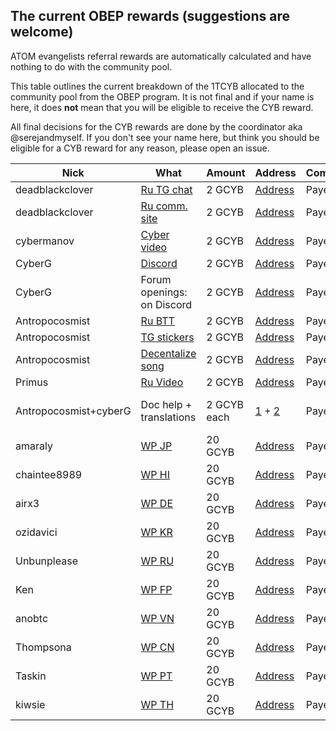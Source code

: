 ## The current OBEP rewards (suggestions are welcome)

ATOM evangelists referral rewards are automatically calculated and have nothing to do with the community pool. 

This table outlines the current breakdown of the 1TCYB allocated to the community pool from the OBEP program. It is not final and if your name is here, it does **not** mean that you will be eligible to receive the CYB reward.

All final decisions for the CYB rewards are done by the coordinator aka @serejandmyself. If you don't see your name here, but think you
should be eligible for a CYB reward for any reason, please open an issue. 

| Nick | What | Amount | Address | Comment | TX |  
|-----|-------|------|----------|------|--------|
| deadblackclover | [Ru TG chat](t.me/@cyber_russian_community) | 2 GCYB | [Address](https://cyber.page/network/euler/contract/cyber1pjvkddp4fmx8ym5j7s7su8kn3zuqj255f2369q) | Payed | [TX](https://cyber.page/network/euler/tx/07471AFE50ECA15C687A964C131D3BC307C8EBAB6A6325A2C836721FA65CC634) |
| deadblackclover | [Ru comm. site](https://cyber.cipherdogs.net/) | 2 GCYB | [Address](https://cyber.page/network/euler/contract/cyber1pjvkddp4fmx8ym5j7s7su8kn3zuqj255f2369q) | Payed | [TX](https://cyber.page/network/euler/tx/CF66E154C53F66E1A9782C43B1839C7B5E01B7BE8CA395E016900ECE2C2D4386) |
| cybermanov | [Cyber video](https://www.youtube.com/watch?v=mTrGJRM6IME) | 2 GCYB | [Address](https://cyber.page/network/euler/contract/cyber1ssu4wqtzvvmwcukcv7l8zxny647mdx03ahc0f0) | Payed | [TX](https://cyber.page/network/euler/tx/3828E02910C1A9B89A10441C1E34360CE0ED927848F03A6B64488197207B401C) |
| CyberG | [Discord](https://discord.gg/U5B2Vk) | 2 GCYB | [Address](https://cyber.page/network/euler/contract/cyber1a4mzr2y2g0cc9f0uhyeh3ftmsfxzqwxffcckf9) | Payed | [TX](https://cyber.page/network/euler/tx/623A0776BF7EBF8214CB8CB87EF7637FA5D316227FC4833094F38FBFC7D95F09) |
| CyberG | Forum openings: on Discord | 2 GCYB | [Address](https://cyber.page/network/euler/contract/cyber1a4mzr2y2g0cc9f0uhyeh3ftmsfxzqwxffcckf9) | Payed | [TX](https://cyber.page/network/euler/tx/CDDFA1CD4E9A3A21DAF71CEF4D9922694F3475E4876B013918802B3CCBC3072D) |
| Antropocosmist | [Ru BTT](https://bitcointalk.org/index.php?topic=5246903) | 2 GCYB | [Address](https://cyber.page/network/euler/contract/cyber1mlqakhlxplhlezk80lph99wcy377j9dkwc42l4) | Payed | [TX](https://cyber.page/network/euler/tx/478920A53158AC4519AEBA0C6410937E7948A3606C128BAF8785AC43DC8A340A) |
| Antropocosmist | [TG stickers](https://t.me/addstickers/fuckgoogle) | 2 GCYB | [Address](https://cyber.page/network/euler/contract/cyber10zjnfvcz5s5sjtvulnhtxukygnjxx8tnspw9su) | Payed | [TX](https://cyber.page/network/euler/tx/478920A53158AC4519AEBA0C6410937E7948A3606C128BAF8785AC43DC8A340A) |
| Antropocosmist | [Decentalize song](https://cyber.page/search/%D0%B4%D0%B5%D1%86%D0%B5%D0%BD%D1%82%D1%80%D0%B0%D0%BB%D0%B8%D0%B7%D0%B0%D1%86%D0%B8%D1%8F) | 2 GCYB | [Address](https://cyber.page/network/euler/contract/cyber10zjnfvcz5s5sjtvulnhtxukygnjxx8tnspw9su) | Payed | [TX](https://cyber.page/network/euler/tx/478920A53158AC4519AEBA0C6410937E7948A3606C128BAF8785AC43DC8A340A) |
| Primus | [Ru Video](https://www.youtube.com/watch?v=HOv3onzmFg4&t=1s) | 2 GCYB | [Address](https://cyber.page/network/euler/contract/cyber12reh000lje8y20wshqmgl8tg70qggt2auxnezf)  | Payed | [TX](https://cyber.page/network/euler/tx/721980EE597E174F55068725E59AF768AAADEDC9024DEFAA36C5E2E345EDCA44) |
| Antropocosmist+cyberG | Doc help + translations | 2 GCYB each | [1](https://cyber.page/network/euler/contract/cyber1a4mzr2y2g0cc9f0uhyeh3ftmsfxzqwxffcckf9) + [2](https://cyber.page/network/euler/contract/cyber1mlqakhlxplhlezk80lph99wcy377j9dkwc42l4) | Payed | [TX1](https://cyber.page/network/euler/tx/AB954E4E1DF42860C33AAA420F03A857AFCBD5239A9AD72E928841AB6B6B3194) + [TX2](https://cyber.page/network/euler/tx/5DE4392CE7FAC0AACA37B0D103BC5303874E3F3072E63207F3ED54F9C6645415) |
| amaraly | [WP JP](https://github.com/serejandmyself/cyber/blob/master/translations/cyber_JP.md) | 20 GCYB | [Address](https://cyber.page/network/euler/contract/cyber1d9en5u0cfaucavx848qeq4k6ywqd3z5ds9d9s2) | Payed | [TX](https://cyber.page/network/euler/tx/B1AC232F82E7F5C9FE789A01FEABAF959DB0B13BC9F2D51F8F46596583071E3D) |
| chaintee8989 | [WP HI](https://github.com/serejandmyself/cyber/blob/master/translations/cyber_HI.md) | 20 GCYB | [Address](https://cyber.page/network/euler/contract/cyber1d6nkeqxmme3564wd889kr6cjed3asxqzk525ez) | Payed | [TX](https://cyber.page/network/euler/tx/30B472ED87426441EB10A0583032086AD3EC2082651E16B4D88EBBCB966EDF6B) |
| airx3 | [WP DE](https://github.com/serejandmyself/cyber/blob/master/translations/cyber_DE.md) | 20 GCYB | [Address](https://cyber.page/network/euler/contract/cyber1edwwsevuywe3sx82sustvyx3f3cvjt44cstrle) | Payed | [TX](https://cyber.page/network/euler/tx/FD53988BBFD10F965D8AEA19C741E59F8AD8772A2C7A32032FC58C62FF85295D) |
| ozidavici | [WP KR](https://github.com/serejandmyself/cyber/blob/master/translations/cyber_KR.md) | 20 GCYB | [Address](https://cyber.page/network/euler/contract/cyber1z8fyzv3mjfccvrxhckr2u3lnc0hrgrlm369js9) | Payed | [TX](https://cyber.page/network/euler/tx/F8695502137FBCF3CC813672C98A9370CA73C90662014D741898D6F61BF0C51C) |
| Unbunplease | [WP RU](https://github.com/serejandmyself/cyber/blob/master/translations/cyber_RU.md) | 20 GCYB | [Address](https://cyber.page/network/euler/contract/cyber1teuan269feyw4ax94jfp4pcgrhqnn28gz73uvn) | Payed | [TX](https://cyber.page/network/euler/tx/9D4DDE3D124C4DFD4CC3D1A9141D52A33C0212EB0B262B7B740E89FF6D0603F2) |
| Ken | [WP FP](https://github.com/serejandmyself/cyber/blob/master/translations/cyber_FP.md) | 20 GCYB | [Address](https://cyber.page/network/euler/contract/cyber19rtverjn8kw7dzwzch2elktxgcmak6dlyyma7n) | Payed | [TX](https://cyber.page/network/euler/tx/EFBF700919A4637DB9CDA6FD8BB38A0D6F728E0CC75781E8398583EB0C753F5D) |
| anobtc | [WP VN](https://github.com/serejandmyself/cyber/blob/master/translations/cyber_VN.md) | 20 GCYB | [Address](https://cyber.page/network/euler/contract/cyber17ud38eyfkd800kvw3c9kl3zpvgvj296ndg3zg7) | Payed | [TX](https://cyber.page/network/euler/tx/51D217B876346F962CA40FD3DD61C6726101C35AF86D60A5CEF1BE90DDEEE806) |
| Thompsona | [WP CN](https://github.com/serejandmyself/cyber/blob/master/translations/cyber_CN.md) | 20 GCYB | [Address](https://cyber.page/network/euler/contract/cyber1gcy4f6f2sc73aegd9r68rt2q6teekl6s22lxxu) | Payed | [TX](https://cyber.page/network/euler/tx/C26387F2E6B44A10C947676B22CAEF3FCE293FCA7CAE306DBFC43B398DE4FF6E) |
| Taskin | [WP PT](https://github.com/serejandmyself/cyber/blob/master/translations/cyber_PT.md) | 20 GCYB | [Address](https://cyber.page/network/euler/contract/cyber1djdfq5mn3dzm9whpznczxz77s8ep2qgguva03w) | Payed | [TX](https://cyber.page/network/euler/tx/68DE1515063F8ADF98649741B17B5FC74006AE69A46A1F676FE4A247EA7C5AB6) |
| kiwsie | [WP TH](https://github.com/serejandmyself/cyber/blob/master/translations/cyber_TH.md) | 20 GCYB | [Address](https://cyber.page/network/euler/contract/cyber1tcnlvf6qhlc3x7ax2vk3vzhxhf8wy8xrh2v9as) | Payed | [TX](https://cyber.page/network/euler/tx/017054C1FEC1E8267FCAB404B6A4E57DE94785BE81C687BE879E2FB8E49812AE) |



